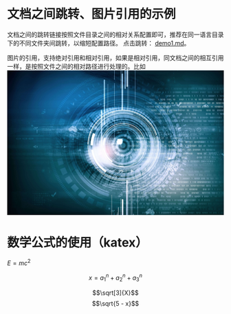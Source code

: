 # 文档之间跳转、图片引用的示例

文档之间的跳转链接按照文件目录之间的相对关系配置即可，推荐在同一语言目录下的不同文件夹间跳转，以缩短配置路径。
点击跳转： [demo1.md](demo1.md)。

图片的引用，支持绝对引用和相对引用，如果是相对引用，同文档之间的相互引用一样，是按照文件之间的相对路径进行处理的。比如
![](../img/brhtqqzh.jpeg)

# 数学公式的使用（katex）

$E = mc^2$

$$x = a_{1}^n + a_{2}^n + a_{3}^n$$

$$\sqrt[3]{X}$$
$$\sqrt{5 - x}$$

